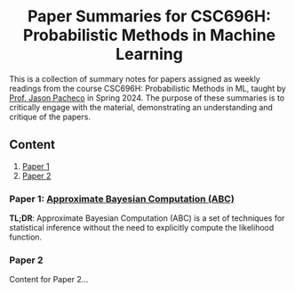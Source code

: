 <h1 align="center">Paper Summaries for CSC696H: Probabilistic Methods in Machine Learning</h1>

This is a collection of summary notes for papers assigned as weekly readings from the course CSC696H: Probabilistic Methods in ML, taught by [Prof. Jason Pacheco](https://link-to-professor-website.com) in Spring 2024. The purpose of these summaries is to critically engage with the material, demonstrating an understanding and critique of the papers. 
## Content

1. [Paper 1](#paper-1)
2. [Paper 2](#paper-2)

### Paper 1: [Approximate Bayesian Computation (ABC)](https://journals.plos.org/ploscompbiol/article/file?id=10.1371/journal.pcbi.1002803&type=printable)

**TL;DR**: Approximate Bayesian Computation (ABC) is a set of techniques for statistical inference without the need to explicitly compute the likelihood function.

### Paper 2
Content for Paper 2...



